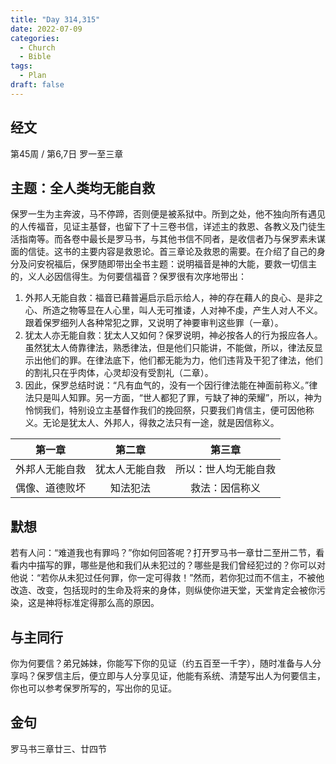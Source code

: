 ```yaml
---
title: "Day 314,315"
date: 2022-07-09
categories:
  - Church
  - Bible
tags:
  - Plan
draft: false
---
```


## 经文
第45周 / 第6,7日 罗一至三章

## 主题：全人类均无能自救
保罗一生为主奔波，马不停蹄，否则便是被系狱中。所到之处，他不独向所有遇见的人传福音，见证主基督，也留下了十三卷书信，详述主的救恩、各教义及门徒生活指南等。而各卷中最长是罗马书，与其他书信不同者，是收信者乃与保罗素未谋面的信徒。这书的主要内容是救恩论。首三章论及救恩的需要。在介绍了自己的身分及问安祝福后，保罗随即带出全书主题：说明福音是神的大能，要救一切信主的，义人必因信得生。为何要信福音？保罗很有次序地带出：

1. 外邦人无能自救：福音已藉普遍启示启示给人，神的存在藉人的良心、是非之心、所造之物等显在人心里，叫人无可推诿，人对神不虔，产生人对人不义。跟着保罗细列人各种常犯之罪，又说明了神要审判这些罪（一章）。
2. 犹太人亦无能自救：犹太人又如何？保罗说明，神必按各人的行为报应各人。虽然犹太人倚靠律法，熟悉律法，但是他们只能讲，不能做，所以，律法反显示出他们的罪。在律法底下，他们都无能为力，他们违背及干犯了律法，他们的割礼只在乎肉体，心灵却没有受割礼（二章）。
3. 因此，保罗总结时说：“凡有血气的，没有一个因行律法能在神面前称义。”律法只是叫人知罪。另一方面，“世人都犯了罪，亏缺了神的荣耀”，所以，神为怜悯我们，特别设立主基督作我们的挽回祭，只要我们肯信主，便可因他称义。无论是犹太人、外邦人，得救之法只有一途，就是因信称义。

|    第一章    |    第二章    |     第三章      |
|:---------:|:---------:|:------------:|
|  外邦人无能自救  |  犹太人无能自救  |  所以：世人均无能自救  |
|  偶像、道德败坏  |   知法犯法    |   救法：因信称义    |

## 默想
若有人问：“难道我也有罪吗？”你如何回答呢？打开罗马书一章廿二至卅二节，看看内中描写的罪，哪些是他和我们从未犯过的？哪些是我们曾经犯过的？你可以对他说：“若你从未犯过任何罪，你一定可得救！”然而，若你犯过而不信主，不被他改造、改变，包括现时的生命及将来的身体，则纵使你进天堂，天堂肯定会被你污染，这是神将标准定得那么高的原因。

## 与主同行
你为何要信？弟兄姊妹，你能写下你的见证（约五百至一千字），随时准备与人分享吗？保罗信主后，便立即与人分享见证，他能有系统、清楚写出人为何要信主，你也可以参考保罗所写的，写出你的见证。

## 金句
罗马书三章廿三、廿四节

[comment]: <> (## 附录)

